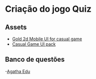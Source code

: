# Criação do jogo Quiz

## Assets
- [Gold 2d Mobile UI for casual game](https://cga-creative-game-assets.itch.io/gold-2d-mobile-ui-for-casual-game)
- [Casual Game UI pack](https://sungraphica.itch.io/casual-game-ui-pack)

## Banco de questões
-[Agatha Edu](https://www.projetoagathaedu.com.br/banco-de-questoes.php)
